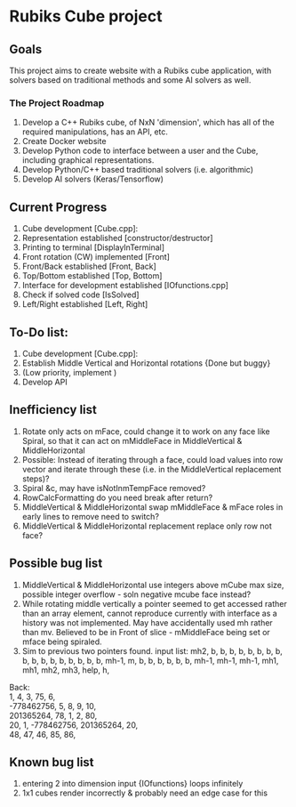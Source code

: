 # Rubiks Cube project
## Goals

This project aims to create website with a Rubiks cube application, with solvers
based on traditional methods and some AI solvers as well.  

### The Project Roadmap

1. Develop a C++ Rubiks cube, of NxN 'dimension', which has all of the required
manipulations, has an API, etc.
2. Create Docker website
3. Develop Python code to interface between a user and the Cube, including
graphical representations.
4. Develop Python/C++ based traditional solvers (i.e. algorithmic)
5. Develop AI solvers (Keras/Tensorflow)

## Current Progress

1. Cube development [Cube.cpp]:
  1. Representation established [constructor/destructor]
  2. Printing to terminal [DisplayInTerminal]
  3. Front rotation (CW) implemented [Front]
  4. Front/Back established [Front, Back]
  5. Top/Bottom established [Top, Bottom]
  6. Interface for development established [IOfunctions.cpp]
  7. Check if solved code [IsSolved]
  8. Left/Right established [Left, Right]

## To-Do list:

1. Cube development [Cube.cpp]:
  1. Establish Middle Vertical and Horizontal rotations {Done but buggy}
  2. (Low priority, implement )
  2. Develop API

## Inefficiency list
1. Rotate only acts on mFace, could change it to work on any face like Spiral,
so that it can act on mMiddleFace in MiddleVertical & MiddleHorizontal
2. Possible: Instead of iterating through a face, could load values into row
vector and iterate through these (i.e. in the MiddleVertical replacement steps)?
3. Spiral &c, may have isNotInmTempFace removed?
4. RowCalcFormatting do you need break after return?
5. MiddleVertical & MiddleHorizontal swap mMiddleFace & mFace roles in early
lines to remove need to switch?
6. MiddleVertical & MiddleHorizontal replacement replace only row not face?

## Possible bug list
1. MiddleVertical & MiddleHorizontal use integers above mCube max size, possible
 integer overflow - soln negative mcube face instead?
2. While rotating middle vertically a pointer seemed to get accessed rather than
 an array element, cannot reproduce currently with interface as a history was
not implemented. May have accidentally used mh rather than mv. Believed to be in
 Front of slice - mMiddleFace being set or mface being spiraled.
 3. Sim to previous two pointers found. input list:
 mh2, b, b, b, b, b, b, b, b, b, b, b, b, b, b, b, b, b, mh-1, m, b, b, b, b, b, b, mh-1, mh-1, mh-1, mh1, mh1, mh2, mh3, help, h,

 Back:  
1,  4,  3,  75, 6,  
-778462756,   5,  8,  9,  10,  
201365264, 78, 1,  2,  80,  
20, 1,  -778462756,   201365264, 20,  
48, 47, 46, 85, 86,  

## Known bug list
1. entering 2 into dimension input {IOfunctions} loops infinitely
2. 1x1 cubes render incorrectly & probably need an edge case for this
